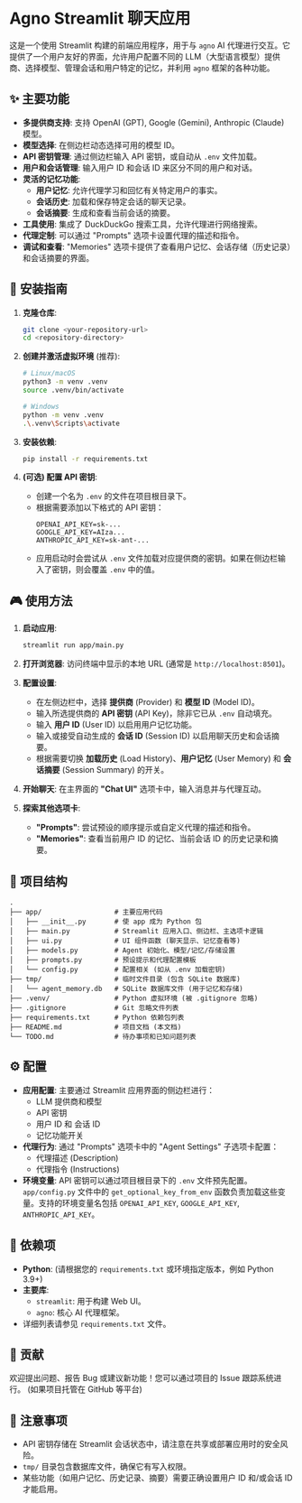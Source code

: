 # Agno Streamlit 聊天应用

这是一个使用 Streamlit 构建的前端应用程序，用于与 `agno` AI 代理进行交互。它提供了一个用户友好的界面，允许用户配置不同的 LLM（大型语言模型）提供商、选择模型、管理会话和用户特定的记忆，并利用 `agno` 框架的各种功能。

## ✨ 主要功能

*   **多提供商支持**: 支持 OpenAI (GPT), Google (Gemini), Anthropic (Claude) 模型。
*   **模型选择**: 在侧边栏动态选择可用的模型 ID。
*   **API 密钥管理**: 通过侧边栏输入 API 密钥，或自动从 `.env` 文件加载。
*   **用户和会话管理**: 输入用户 ID 和会话 ID 来区分不同的用户和对话。
*   **灵活的记忆功能**:
    *   **用户记忆**: 允许代理学习和回忆有关特定用户的事实。
    *   **会话历史**: 加载和保存特定会话的聊天记录。
    *   **会话摘要**: 生成和查看当前会话的摘要。
*   **工具使用**: 集成了 DuckDuckGo 搜索工具，允许代理进行网络搜索。
*   **代理定制**: 可以通过 "Prompts" 选项卡设置代理的描述和指令。
*   **调试和查看**: "Memories" 选项卡提供了查看用户记忆、会话存储（历史记录）和会话摘要的界面。

## 🚀 安装指南

1.  **克隆仓库**:
    ```bash
    git clone <your-repository-url>
    cd <repository-directory>
    ```

2.  **创建并激活虚拟环境** (推荐):
    ```bash
    # Linux/macOS
    python3 -m venv .venv
    source .venv/bin/activate

    # Windows
    python -m venv .venv
    .\.venv\Scripts\activate
    ```

3.  **安装依赖**:
    ```bash
    pip install -r requirements.txt
    ```

4.  **(可选) 配置 API 密钥**:
    *   创建一个名为 `.env` 的文件在项目根目录下。
    *   根据需要添加以下格式的 API 密钥：
        ```dotenv
        OPENAI_API_KEY=sk-...
        GOOGLE_API_KEY=AIza...
        ANTHROPIC_API_KEY=sk-ant-...
        ```
    *   应用启动时会尝试从 `.env` 文件加载对应提供商的密钥。如果在侧边栏输入了密钥，则会覆盖 `.env` 中的值。

## 🎮 使用方法

1.  **启动应用**:
    ```bash
    streamlit run app/main.py
    ```

2.  **打开浏览器**: 访问终端中显示的本地 URL (通常是 `http://localhost:8501`)。

3.  **配置设置**:
    *   在左侧边栏中，选择 **提供商** (Provider) 和 **模型 ID** (Model ID)。
    *   输入所选提供商的 **API 密钥** (API Key)，除非它已从 `.env` 自动填充。
    *   输入 **用户 ID** (User ID) 以启用用户记忆功能。
    *   输入或接受自动生成的 **会话 ID** (Session ID) 以启用聊天历史和会话摘要。
    *   根据需要切换 **加载历史** (Load History)、**用户记忆** (User Memory) 和 **会话摘要** (Session Summary) 的开关。

4.  **开始聊天**: 在主界面的 **"Chat UI"** 选项卡中，输入消息并与代理互动。

5.  **探索其他选项卡**:
    *   **"Prompts"**: 尝试预设的顺序提示或自定义代理的描述和指令。
    *   **"Memories"**: 查看当前用户 ID 的记忆、当前会话 ID 的历史记录和摘要。

## 📁 项目结构

```
.
├── app/                  # 主要应用代码
│   ├── __init__.py       # 使 app 成为 Python 包
│   ├── main.py           # Streamlit 应用入口、侧边栏、主选项卡逻辑
│   ├── ui.py             # UI 组件函数 (聊天显示、记忆查看等)
│   ├── models.py         # Agent 初始化、模型/记忆/存储设置
│   ├── prompts.py        # 预设提示和代理配置模板
│   └── config.py         # 配置相关 (如从 .env 加载密钥)
├── tmp/                  # 临时文件目录 (包含 SQLite 数据库)
│   └── agent_memory.db   # SQLite 数据库文件 (用于记忆和存储)
├── .venv/                # Python 虚拟环境 (被 .gitignore 忽略)
├── .gitignore            # Git 忽略文件列表
├── requirements.txt      # Python 依赖包列表
├── README.md             # 项目文档 (本文档)
└── TODO.md               # 待办事项和已知问题列表
```

## ⚙️ 配置

*   **应用配置**: 主要通过 Streamlit 应用界面的侧边栏进行：
    *   LLM 提供商和模型
    *   API 密钥
    *   用户 ID 和 会话 ID
    *   记忆功能开关
*   **代理行为**: 通过 "Prompts" 选项卡中的 "Agent Settings" 子选项卡配置：
    *   代理描述 (Description)
    *   代理指令 (Instructions)
*   **环境变量**: API 密钥可以通过项目根目录下的 `.env` 文件预先配置。`app/config.py` 文件中的 `get_optional_key_from_env` 函数负责加载这些变量。支持的环境变量名包括 `OPENAI_API_KEY`, `GOOGLE_API_KEY`, `ANTHROPIC_API_KEY`。

## 🔗 依赖项

*   **Python**: (请根据您的 `requirements.txt` 或环境指定版本，例如 Python 3.9+)
*   **主要库**:
    *   `streamlit`: 用于构建 Web UI。
    *   `agno`: 核心 AI 代理框架。
*   详细列表请参见 `requirements.txt` 文件。

## 🤝 贡献

欢迎提出问题、报告 Bug 或建议新功能！您可以通过项目的 Issue 跟踪系统进行。 (如果项目托管在 GitHub 等平台)

## 📝 注意事项

*   API 密钥存储在 Streamlit 会话状态中，请注意在共享或部署应用时的安全风险。
*   `tmp/` 目录包含数据库文件，确保它有写入权限。
*   某些功能（如用户记忆、历史记录、摘要）需要正确设置用户 ID 和/或会话 ID 才能启用。
